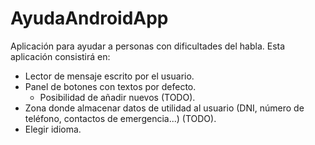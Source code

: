 # AyudaAndroidApp
Aplicación para ayudar a personas con dificultades del habla.
Esta aplicación consistirá en:
  - Lector de mensaje escrito por el usuario.
  - Panel de botones con textos por defecto.
    - Posibilidad de añadir nuevos (TODO).
  - Zona donde almacenar datos de utilidad al usuario (DNI, número de teléfono, contactos de emergencia...) (TODO).
  - Elegir idioma.
  
